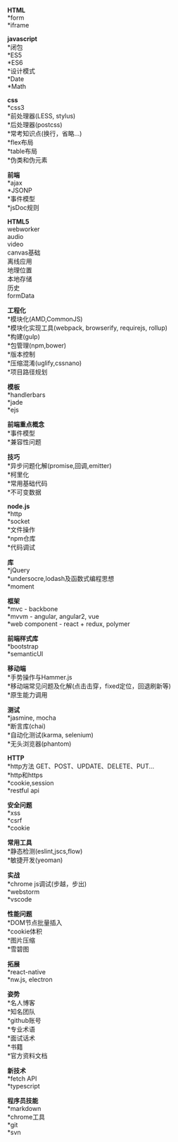 ﻿**HTML**  
*form  
*iframe  

**javascript**  
*闭包  
*ES5  
*ES6  
*设计模式  
*Date  
*Math  

**css**  
*css3  
*前处理器(LESS, stylus)  
*后处理器(postcss)  
*常考知识点(换行，省略...)  
*flex布局  
*table布局  
*伪类和伪元素  

**前端**  
*ajax  
*JSONP  
*事件模型  
*jsDoc规则  

**HTML5**  
webworker  
audio  
video  
canvas基础  
离线应用  
地理位置  
本地存储  
历史  
formData  

**工程化**  
*模块化(AMD,CommonJS)  
*模块化实现工具(webpack, browserify, requirejs, rollup)  
*构建(gulp)  
*包管理(npm,bower)  
*版本控制  
*压缩混淆(uglify,cssnano)  
*项目路径规划  

**模板**  
*handlerbars  
*jade  
*ejs  

**前端重点概念**  
*事件模型  
*兼容性问题  

**技巧**  
*异步问题化解(promise,回调,emitter)  
*柯里化  
*常用基础代码  
*不可变数据  

**node.js**  
*http  
*socket  
*文件操作  
*npm仓库  
*代码调试  

**库**  
*jQuery  
*undersocre,lodash及函数式编程思想  
*moment  

**框架**  
*mvc - backbone  
*mvvm - angular, angular2, vue  
*web component - react + redux, polymer  

**前端样式库**  
*bootstrap  
*semanticUI  

**移动端**  
*手势操作与Hammer.js  
*移动端常见问题及化解(点击击穿，fixed定位，回退刷新等)  
*原生能力调用  

**测试**  
*jasmine, mocha  
*断言库(chai)  
*自动化测试(karma, selenium)  
*无头浏览器(phantom)  

**HTTP**  
*http方法 GET、POST、UPDATE、DELETE、PUT...  
*http和https  
*cookie,session  
*restful api  

**安全问题**  
*xss  
*csrf  
*cookie  

**常用工具**  
*静态检测(eslint,jscs,flow)  
*敏捷开发(yeoman)  

**实战**  
*chrome js调试(步越，步出)  
*webstorm  
*vscode  

**性能问题**  
*DOM节点批量插入  
*cookie体积  
*图片压缩  
*雪碧图  

**拓展**  
*react-native  
*nw.js, electron  

**姿势**  
*名人博客  
*知名团队  
*github账号  
*专业术语  
*面试话术  
*书籍  
*官方资料文档  

**新技术**  
*fetch API  
*typescript  

**程序员技能**  
*markdown  
*chrome工具  
*git  
*svn  
